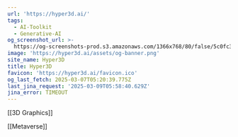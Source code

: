 ```yaml
---
url: 'https://hyper3d.ai/'
tags:
  - AI-Toolkit
  - Generative-AI
og_screenshot_url: >-
  https://og-screenshots-prod.s3.amazonaws.com/1366x768/80/false/5c0fc3fbc1c72e6cc5757e913ad49b067e80dab75a0af0d6e7348f876fbbde26.jpeg
image: 'https://hyper3d.ai/assets/og-banner.png'
site_name: Hyper3D
title: Hyper3D
favicon: 'https://hyper3d.ai/favicon.ico'
og_last_fetch: 2025-03-07T05:20:39.775Z
last_jina_request: '2025-03-09T05:58:40.629Z'
jina_error: TIMEOUT
---
```

[[3D Graphics]]

[[Metaverse]]

